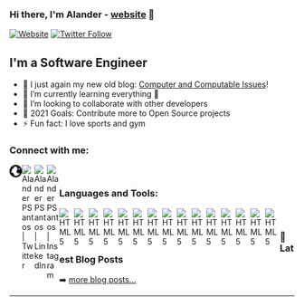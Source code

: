 ### Hi there, I'm Alander - [website] 👋

[![Website](https://img.shields.io/website?label=alanderps.wordpress.com&style=for-the-badge&url=https%3A%2F%2Falanderps.wordpress.com)](https://alanderps.wordpress.com/)
[![Twitter Follow](https://img.shields.io/twitter/follow/AlanderPSantos?color=1DA1F2&logo=twitter&style=for-the-badge)](https://twitter.com/intent/follow?original_referer=https%3A%2F%2Fgithub.com%2FAlanderPSantos&screen_name=AlanderPSantos)

## I'm a Software Engineer

- 🔭 I just again my new old blog: [Computer and Computable Issues][website]!
- 🌱 I’m currently learning everything 🤣
- 👯 I’m looking to collaborate with other developers
- 🥅 2021 Goals: Contribute more to Open Source projects
- ⚡ Fun fact: I love sports and gym

### Connect with me:

[<img align="left" alt="alanderps.wordpress.com" width="22px" src="https://raw.githubusercontent.com/iconic/open-iconic/master/svg/globe.svg" />][website]
[<img align="left" alt="AlanderPSantos | Twitter" width="22px" src="https://cdn.jsdelivr.net/npm/simple-icons@v3/icons/twitter.svg" />][twitter]
[<img align="left" alt="AlanderPSantos | LinkedIn" width="22px" src="https://cdn.jsdelivr.net/npm/simple-icons@v3/icons/linkedin.svg" />][linkedin]
[<img align="left" alt="AlanderPSantos | Instagram" width="22px" src="https://cdn.jsdelivr.net/npm/simple-icons@v3/icons/instagram.svg" />][instagram]

<br />

### Languages and Tools:
[<img align="left" alt="HTML5" width="26px" src="https://cdn.jsdelivr.net/gh/devicons/devicon/icons/c/c-original.svg" />][website]
[<img align="left" alt="HTML5" width="26px" src="https://cdn.jsdelivr.net/gh/devicons/devicon/icons/cplusplus/cplusplus-original.svg" />][website]
[<img align="left" alt="HTML5" width="26px" src="https://cdn.jsdelivr.net/gh/devicons/devicon/icons/rust/rust-plain.svg" />][website]
[<img align="left" alt="HTML5" width="26px" src="https://cdn.jsdelivr.net/gh/devicons/devicon/icons/python/python-original.svg" />][website]
[<img align="left" alt="HTML5" width="26px" src="https://cdn.jsdelivr.net/gh/devicons/devicon/icons/bash/bash-original.svg" />][website]
[<img align="left" alt="HTML5" width="26px" src="https://cdn.jsdelivr.net/gh/devicons/devicon/icons/html5/html5-original.svg" />][website]
[<img align="left" alt="HTML5" width="26px" src="https://cdn.jsdelivr.net/gh/devicons/devicon/icons/javascript/javascript-original.svg" />][website]

[<img align="left" alt="HTML5" width="26px" src="https://cdn.jsdelivr.net/gh/devicons/devicon/icons/qt/qt-original.svg" />][website]
[<img align="left" alt="HTML5" width="26px" src="https://cdn.jsdelivr.net/gh/devicons/devicon/icons/gcc/gcc-original.svg" />][website]
[<img align="left" alt="HTML5" width="26px" src="https://cdn.jsdelivr.net/gh/devicons/devicon/icons/git/git-original.svg" />][website]
[<img align="left" alt="HTML5" width="26px" src="https://cdn.jsdelivr.net/gh/devicons/devicon/icons/visualstudio/visualstudio-plain.svg" />][website]

[<img align="left" alt="HTML5" width="26px" src="https://cdn.jsdelivr.net/gh/devicons/devicon/icons/mysql/mysql-original.svg" />][website]
[<img align="left" alt="HTML5" width="26px" src="https://cdn.jsdelivr.net/gh/devicons/devicon/icons/postgresql/postgresql-original.svg" />][website]

[<img align="left" alt="HTML5" width="26px" src="https://cdn.jsdelivr.net/gh/devicons/devicon/icons/linux/linux-original.svg" />][website]
[<img align="left" alt="HTML5" width="26px" src="https://cdn.jsdelivr.net/gh/devicons/devicon/icons/windows8/windows8-original.svg" />][website]
<br />

### 📕 Latest Blog Posts

<!-- BLOG-POST-LIST:START -->
<!-- BLOG-POST-LIST:END -->

➡️ [more blog posts...](https://alanderps.wordpress.com)

---

[website]: https://alanderps.wordpress.com
[twitter]: https://twitter.com/AlanderPSantos
[instagram]: https://www.instagram.com/alanderpsantos/
[linkedin]: https://www.linkedin.com/in/alandersantos/